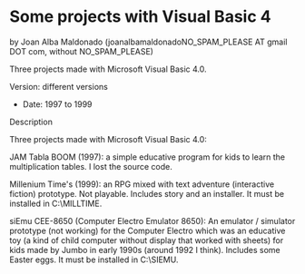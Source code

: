Some projects with Visual Basic 4 
================================== 
by Joan Alba Maldonado (joanalbamaldonadoNO_SPAM_PLEASE AT gmail DOT com, without NO_SPAM_PLEASE)

Three projects made with Microsoft Visual Basic 4.0.

Version: different versions 
- Date: 1997 to 1999


Description

Three projects made with Microsoft Visual Basic 4.0:

JAM Tabla BOOM (1997): a simple educative program for kids to learn the multiplication tables. I lost the source code.

Millenium Time's (1999): an RPG mixed with text adventure (interactive fiction) prototype. Not playable. Includes story and an installer. It must be installed in C:\MILLTIME.

siEmu CEE-8650 (Computer Electro Emulator 8650): An emulator / simulator prototype (not working) for the Computer Electro which was an educative toy (a kind of child computer without display that worked with sheets) for kids made by Jumbo in early 1990s (around 1992 I think). Includes some Easter eggs. It must be installed in C:\SIEMU.